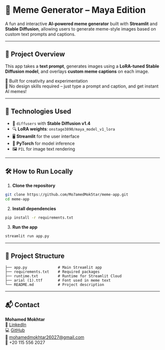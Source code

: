 # 🐶 Meme Generator – Maya Edition

A fun and interactive **AI-powered meme generator** built with **Streamlit** and **Stable Diffusion**, allowing users to generate meme-style images based on custom text prompts and captions.

---

## 🚀 Project Overview

This app takes a **text prompt**, generates images using a **LoRA-tuned Stable Diffusion model**, and overlays **custom meme captions** on each image.

🔹 Built for creativity and experimentation  
🔹 No design skills required – just type a prompt and caption, and get instant AI memes!

---

## 🧠 Technologies Used

- 🤗 `diffusers` with **Stable Diffusion v1.4**
- 🔍 **LoRA weights**: `onstage3890/maya_model_v1_lora`
- 🖥️ **Streamlit** for the user interface
- 🧠 **PyTorch** for model inference
- 🖼️ `PIL` for image text rendering

---

## 🛠️ How to Run Locally

1. **Clone the repository**

```bash
git clone https://github.com/Mo7amedMok5tar/meme-app.git
cd meme-app
```

2. **Install dependencies**

```bash
pip install -r requirements.txt
```

3. **Run the app**

```bash
streamlit run app.py
```

---

## 📂 Project Structure

```
├── app.py              # Main Streamlit app
├── requirements.txt    # Required packages
├── runtime.txt         # Runtime for Streamlit Cloud
├── arial (1).ttf       # Font used in meme text
└── README.md           # Project description
```

---

## 📬 Contact

**Mohamed Mokhtar**  
💼 [LinkedIn](https://www.linkedin.com/in/mohamed-mokhtar-779b4a254)  
💻 [GitHub](https://github.com/Mo7amedMok5tar)  
📧 mohamedmokhtar26027@gmail.com  
📱 +20 115 556 2027


